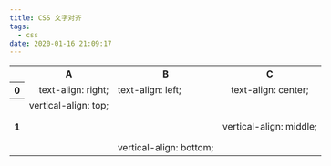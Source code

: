 ```yaml
---
title: CSS 文字对齐
tags:
  - css
date: 2020-01-16 21:09:17
---
```




<table style="width:1000px">
  <tr>
    <th></th>
    <th>A</th>
    <th>B</th>
    <th>C</th>
  </tr>
  <tr>
    <th >0</th>
    <td style="text-align: right;">text-align: right;</td>
    <td style="text-align: left;">text-align: left;</td>
    <td style="text-align: center;">text-align: center;</td>                                             
  </tr>
  <tr style="height:100px;">
    <th>1</th>
    <td style="vertical-align: top;">vertical-align: top;</td>
    <td style="vertical-align: bottom;">vertical-align: bottom;</td>
    <td style="vertical-align: middle;">vertical-align: middle;</td>
  </tr>
</table>
